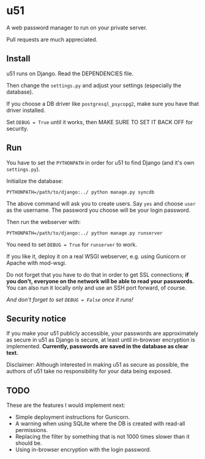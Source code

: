 u51
===

A web password manager to run on your private server.

Pull requests are much appreciated.


Install
-------

u51 runs on Django. Read the DEPENDENCIES file.

Then change the `settings.py` and adjust your settings (especially the database).

If you choose a DB driver like `postgresql_psycopg2`, make sure you have that driver installed.

Set `DEBUG = True` until it works, then MAKE SURE TO SET IT BACK OFF for security.


Run
---

You have to set the `PYTHONPATH` in order for u51 to find Django (and it's own `settings.py`).

Initialize the database:

```
PYTHONPATH=/path/to/django:../ python manage.py syncdb
```

The above command will ask you to create users.
Say `yes` and choose `user` as the username.
The password you choose will be your login password.

Then run the webserver with:

```
PYTHONPATH=/path/to/django:../ python manage.py runserver
```

You need to set `DEBUG = True` for `runserver` to work.

If you like it, deploy it on a real WSGI webserver, e.g. using Gunicorn or Apache with mod-wsgi.

Do not forget that you have to do that in order to get SSL connections; **if you don't, everyone on the network will be able to read your passwords.** You can also run it locally only and use an SSH port forward, of course.

*And don't forget to set `DEBUG = False` once it runs!*


Security notice
---------------

If you make your u51 publicly accessible, your passwords are approximately as secure in u51 as Django is secure, at least until in-browser encryption is implemented. **Currently, passwords are saved in the database as clear text.**

Disclaimer: Although interested in making u51 as secure as possible, the authors of u51 take no responsibility for your data being exposed.


TODO
----

These are the features I would implement next:

* Simple deployment instructions for Gunicorn.
* A warning when using SQLite where the DB is created with read-all permissions.
* Replacing the filter by something that is not 1000 times slower than it should be.
* Using in-browser encryption with the login password.
